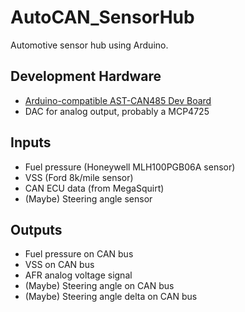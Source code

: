 # AutoCAN_SensorHub
Automotive sensor hub using Arduino.

Development Hardware
-
* [Arduino-compatible AST-CAN485 Dev Board](https://www.sparkfun.com/products/14483)
* DAC for analog output, probably a MCP4725

Inputs
-
* Fuel pressure (Honeywell MLH100PGB06A sensor)
* VSS (Ford 8k/mile sensor)
* CAN ECU data (from MegaSquirt)
* (Maybe) Steering angle sensor

Outputs
-
* Fuel pressure on CAN bus
* VSS on CAN bus
* AFR analog voltage signal
* (Maybe) Steering angle on CAN bus
* (Maybe) Steering angle delta on CAN bus
